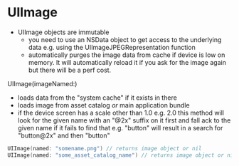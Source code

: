 # UIImage

- UIImage objects are immutable
    - you need to use an NSData object to get access to the underlying data e.g.
      using the UIImageJPEGRepresentation function
    - automatically purges the image data from cache if device is low on memory.
      It will automatically reload it if you ask for the image again but there
      will be a perf cost.

UIImage(imageNamed:)

- loads data from the "system cache" if it exists in there
- loads image from asset catalog _or_ main application bundle
- if the device screen has a scale other than 1.0 e.g. 2.0 this method will look
  for the given name with an "@2x" suffix on it first and fall ack to the given
  name if it fails to find that e.g. "button" will result in a search for
  "button@2x" and then "button"

```swift
UIImage(named: "somename.png") // returns image object or nil
UIImage(named: "some_asset_catalog_name") // returns image object or nil
```
